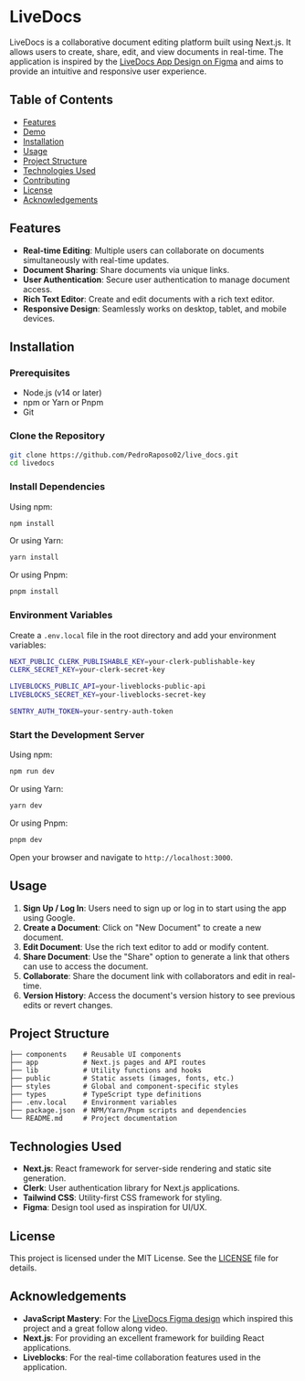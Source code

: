# LiveDocs

LiveDocs is a collaborative document editing platform built using Next.js. It allows users to create, share, edit, and view documents in real-time. The application is inspired by the [LiveDocs App Design on Figma](https://resource.jsmastery.pro/livedocs-app) and aims to provide an intuitive and responsive user experience.

## Table of Contents

- [Features](#features)
- [Demo](#demo)
- [Installation](#installation)
- [Usage](#usage)
- [Project Structure](#project-structure)
- [Technologies Used](#technologies-used)
- [Contributing](#contributing)
- [License](#license)
- [Acknowledgements](#acknowledgements)

## Features

- **Real-time Editing**: Multiple users can collaborate on documents simultaneously with real-time updates.
- **Document Sharing**: Share documents via unique links.
- **User Authentication**: Secure user authentication to manage document access.
- **Rich Text Editor**: Create and edit documents with a rich text editor.
- **Responsive Design**: Seamlessly works on desktop, tablet, and mobile devices.

## Installation

### Prerequisites

- Node.js (v14 or later)
- npm or Yarn or Pnpm
- Git

### Clone the Repository

```bash
git clone https://github.com/PedroRaposo02/live_docs.git
cd livedocs
```

### Install Dependencies

Using npm:

```bash
npm install
```

Or using Yarn:

```bash
yarn install
```

Or using Pnpm:

```bash
pnpm install
```

### Environment Variables

Create a `.env.local` file in the root directory and add your environment variables:

```bash
NEXT_PUBLIC_CLERK_PUBLISHABLE_KEY=your-clerk-publishable-key
CLERK_SECRET_KEY=your-clerk-secret-key

LIVEBLOCKS_PUBLIC_API=your-liveblocks-public-api
LIVEBLOCKS_SECRET_KEY=your-liveblocks-secret-key

SENTRY_AUTH_TOKEN=your-sentry-auth-token
```

### Start the Development Server

Using npm:

```bash
npm run dev
```

Or using Yarn:

```bash
yarn dev
```

Or using Pnpm:

```bash
pnpm dev
```

Open your browser and navigate to `http://localhost:3000`.

## Usage

1. **Sign Up / Log In**: Users need to sign up or log in to start using the app using Google.
2. **Create a Document**: Click on "New Document" to create a new document.
3. **Edit Document**: Use the rich text editor to add or modify content.
4. **Share Document**: Use the "Share" option to generate a link that others can use to access the document.
5. **Collaborate**: Share the document link with collaborators and edit in real-time.
6. **Version History**: Access the document's version history to see previous edits or revert changes.

## Project Structure

```plaintext
├── components    # Reusable UI components
├── app           # Next.js pages and API routes
├── lib           # Utility functions and hooks
├── public        # Static assets (images, fonts, etc.)
├── styles        # Global and component-specific styles
├── types         # TypeScript type definitions
├── .env.local    # Environment variables
├── package.json  # NPM/Yarn/Pnpm scripts and dependencies
└── README.md     # Project documentation
```

## Technologies Used

- **Next.js**: React framework for server-side rendering and static site generation.
- **Clerk**: User authentication library for Next.js applications.
- **Tailwind CSS**: Utility-first CSS framework for styling.
- **Figma**: Design tool used as inspiration for UI/UX.

## License

This project is licensed under the MIT License. See the [LICENSE](LICENSE) file for details.

## Acknowledgements

- **JavaScript Mastery**: For the [LiveDocs Figma design](https://resource.jsmastery.pro/livedocs-app) which inspired this project and a great follow along video.
- **Next.js**: For providing an excellent framework for building React applications.
- **Liveblocks**: For the real-time collaboration features used in the application.
